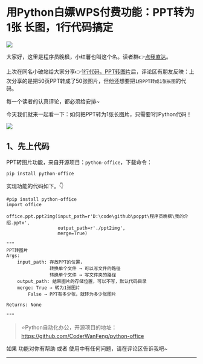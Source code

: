 # 用Python白嫖WPS付费功能：PPT转为 1张 长图，1行代码搞定

![](https://article-1300615378.cos.ap-nanjing.myqcloud.com/poppt/ppt2img-2/cover.jpg?q-sign-algorithm=sha1&q-ak=AKIDj3OAEuyi6x-Gg64IGfJSWmxsvglSwKk0Ez6-gv6l-R2HPf0hQgw0gu39-3roe7dV&q-sign-time=1686409748;1686413348&q-key-time=1686409748;1686413348&q-header-list=host&q-url-param-list=ci-process&q-signature=6567dba705aac061cb64584207134c2aaac520c3&x-cos-security-token=4pSLRb2s43lVKR15k7OU5j1SaTqr84qa87505965ca9391c1c017a0089371698bxTxnmYsxGbL2omBWefqpxKb5CB8HbIYRc7x071qoRSBdE5QgBJFr6RbiPIPX93aFLoer-Z1yp4Ijt2_JCsQbPGq-UMKWOFuOMEyx3QBVjEb5E64N4C0jtscIBjYqUqKAvPbZ0Bh8joFRE-58E3-Jea9Vew2xizTzbZYf0iG00aVqm-_IC-UqSdWbiZArdShV&ci-process=originImage)


大家好，这里是程序员晚枫，小红薯也叫这个名。读者群👉[点我直达](https://mp.weixin.qq.com/s/K2qx_L12n-VIJBIHScPFGQ)。

上次在同名小破站给大家分享👉[1行代码，PPT转图片](https://mp.weixin.qq.com/s/KtxI8H0RVJEnYtB18T6XiQ)后，评论区有朋友反映：上次分享的是把50页PPT转成了50张图片，但他还想要把``1份PPT转成1张长图``的代码。

每一个读者的认真评论，都必须给安排~

今天我们就来一起看一下：如何把PPT转为1张长图片，只需要1行Python代码！


![](https://article-1300615378.cos.ap-nanjing.myqcloud.com/poppt/ppt2img-2/to1img.jpg?q-sign-algorithm=sha1&q-ak=AKID0SadTZ_7P3fg4F-1Q6bpDqL1ypVKPSCYklPtlBLHgQuuugQsEpsmvtZYAVUlDMa5&q-sign-time=1686408657;1686412257&q-key-time=1686408657;1686412257&q-header-list=host&q-url-param-list=ci-process&q-signature=7e992916d3728213df5083abd0cee791a79a64b8&x-cos-security-token=4pSLRb2s43lVKR15k7OU5j1SaTqr84qa46ea21b577c789a51b18d5ec4c9fcfc5xTxnmYsxGbL2omBWefqpxAiehXAVfZ_YJEqVdULZsGKoHFUaq45gm2maX5LngABv3XOvmLUJW7UpoYfp800aaDbTXwF0Gn6S5Mvqjuso5_Y4YkNKsCJQ60yeLU-PnyVigwyIF9OTwHOH56kBvb9qWDWjJ420oxEtFpZrX40m8vIALAC0jV09fafQZXMr90fm&ci-process=originImage)

## 1、先上代码

PPT转图片功能，来自开源项目：``python-office``，下载命令：

```python
pip install python-office
```
实现功能的代码如下。👇
```
#pip install python-office
import office

office.ppt.ppt2img(input_path=r'D:\code\github\poppt\程序员晚枫\我的介绍.pptx',
                   output_path=r'./ppt2img',
                   merge=True)

"""
PPT转图片
Args:
    input_path: 存放PPT的位置，
                转换单个文件 → 可以写文件的路径
                转换单个文件 → 写文件夹的路径
    output_path: 结果图片的存储位置，可以不写，默认代码目录
    merge: True → 转为1张图片
        False → PPT有多少张，就转为多少张图片

Returns: None

"""
```




> ⭐Python自动化办公，开源项目的地址：https://github.com/CoderWanFeng/python-office


如果 功能对你有帮助 或者 使用中有任何问题，请在评论区告诉我吧~

---





